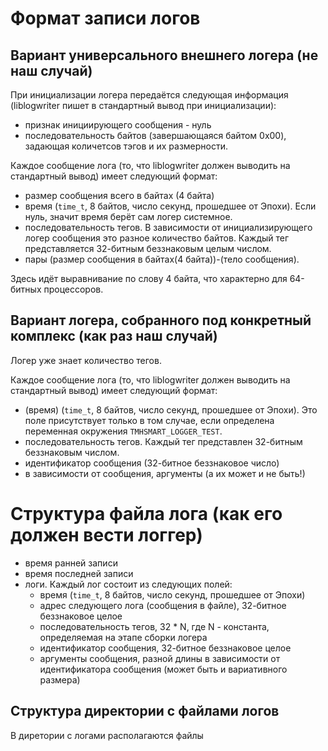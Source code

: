 # Формат записи логов

## Вариант универсального внешнего логера (не наш случай)

При инициализации логера передаётся следующая информация (liblogwriter пишет в стандартный вывод при инициализации):
* признак инициирующего сообщения - нуль
* последовательность байтов (завершающаяся байтом 0x00), задающая количетсов тэгов и их размерности.

Каждое сообщение лога (то, что liblogwriter должен выводить на стандартный вывод) имеет следующий формат:
* размер сообщения всего в байтах (4 байта)
* время (`time_t`, 8 байтов, число секунд, прошедшее от Эпохи). Если нуль, значит время берёт сам логер системное.
* последовательность тегов. В зависимости от инициализирующего логер сообщения это разное количество байтов. Каждый тег представляется 32-битным беззнаковым целым числом.
* пары (размер сообщения в байтах(4 байта))-(тело сообщения).

Здесь идёт выравнивание по слову 4 байта, что характерно для 64-битных процессоров.

## Вариант логера, собранного под конкретный комплекс (как раз наш случай)

Логер уже знает количество тегов.

Каждое сообщение лога (то, что liblogwriter должен выводить на стандартный вывод) имеет следующий формат:
* (время) (`time_t`, 8 байтов, число секунд, прошедшее от Эпохи). Это поле присутствует только в том случае, если определена переменная окружения `TMHSMART_LOGGER_TEST`.
* последовательность тегов. Каждый тег представлен 32-битным беззнаковым числом.
* идентификатор сообщения (32-битное беззнаковое число)
* в зависимости от сообщения, аргументы (а их может и не быть!)

# Структура файла лога (как его должен вести логгер)

* время ранней записи
* время последней записи
* логи. Каждый лог состоит из следующих полей:
	* время (`time_t`, 8 байтов, число секунд, прошедшее от Эпохи)
	* адрес следующего лога (сообщения в файле), 32-битное беззнаковое целое
	* последовательность тегов, 32 * N, где N - константа, определяемая на этапе сборки логера
	* идентификатор сообщения, 32-битное беззнаковое целое
	* аргументы сообщения, разной длины в зависимости от идентификатора сообщения (может быть и вариативного размера)

## Структура директории с файлами логов

В диретории с логами располагаются файлы
